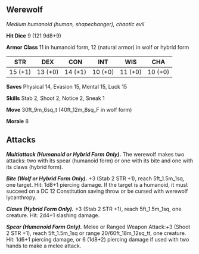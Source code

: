 ## Werewolf

*Medium humanoid (human, shapechanger), chaotic evil*

**Hit Dice** 9 (121 9d8+9)

**Armor Class** 11 in humanoid form, 12 (natural armor) in wolf or hybrid form

| STR     | DEX     | CON     | INT     | WIS     | CHA     |
|---------|---------|---------|---------|---------|---------|
| 15 (+1) | 13 (+0) | 14 (+1) | 10 (+0) | 11 (+0) | 10 (+0) |

**Saves** Physical 14, Evasion 15, Mental 15, Luck 15

**Skills** Stab 2, Shoot 2, Notice 2, Sneak 1

**Move** 30ft_9m_6sq_t (40ft_12m_8sq_F in wolf form)

**Morale** 8

## Attacks

***Multiattack (Humanoid or Hybrid Form Only).*** The werewolf makes two attacks: two with its spear (humanoid form) or one with its bite and one with its claws (hybrid form).

***Bite (Wolf or Hybrid Form Only).*** +3 (Stab 2 STR +1), reach 5ft_1.5m_1sq, one target. Hit: 1d8+1 piercing damage. If the target is a humanoid, it must succeed on a DC 12 Constitution saving throw or be cursed with werewolf lycanthropy.

***Claws (Hybrid Form Only).*** +3 (Stab 2 STR +1), reach 5ft_1.5m_1sq, one creature. Hit: 2d4+1 slashing damage.

***Spear (Humanoid Form Only).*** Melee or Ranged Weapon Attack:+3 (Shoot 2 STR +1), reach 5ft_1.5m_1sq or range 20/60ft_18m_12sq_tt, one creature. Hit: 1d6+1 piercing damage, or 6 (1d8+2) piercing damage if used with two hands to make a melee attack.


